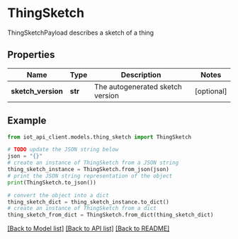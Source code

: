 # ThingSketch

ThingSketchPayload describes a sketch of a thing

## Properties

Name | Type | Description | Notes
------------ | ------------- | ------------- | -------------
**sketch_version** | **str** | The autogenerated sketch version | [optional] 

## Example

```python
from iot_api_client.models.thing_sketch import ThingSketch

# TODO update the JSON string below
json = "{}"
# create an instance of ThingSketch from a JSON string
thing_sketch_instance = ThingSketch.from_json(json)
# print the JSON string representation of the object
print(ThingSketch.to_json())

# convert the object into a dict
thing_sketch_dict = thing_sketch_instance.to_dict()
# create an instance of ThingSketch from a dict
thing_sketch_from_dict = ThingSketch.from_dict(thing_sketch_dict)
```
[[Back to Model list]](../README.md#documentation-for-models) [[Back to API list]](../README.md#documentation-for-api-endpoints) [[Back to README]](../README.md)


